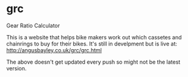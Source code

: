 grc
===

Gear Ratio Calculator

This is a website that helps bike makers work out which cassetes and chainrings to buy for their bikes. It's still in develpment but is live at: http://angusbayley.co.uk/grc/grc.html

The above doesn't get updated every push so might not be the latest version.